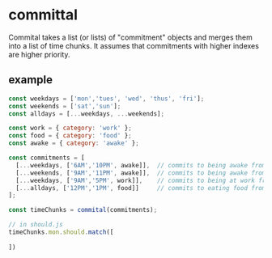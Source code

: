 # committal

Commital takes a list (or lists) of "commitment" objects and merges them into a list of time chunks. It assumes that commitments with higher indexes are higher priority.

## example

```javascript
const weekdays = ['mon','tues', 'wed', 'thus', 'fri'];
const weekends = ['sat','sun'];
const alldays = [...weekdays, ...weekends];

const work = { category: 'work' };
const food = { category: 'food' };
const awake = { category: 'awake' };

const commitments = [
  [...weekdays, ['6AM','10PM', awake]],  // commits to being awake from 6am–10pm on weekdays
  [...weekends, ['9AM','11PM', awake]],  // commits to being awake from 9am–11pm on weekends
  [...weekdays, ['9AM','5PM', work]],    // commits to being at work from 9am–5pm on weekdays
  [...alldays, ['12PM','1PM', food]]     // commits to eating food from 12pm–1pm everyday
];

const timeChunks = commital(commitments);

// in should.js
timeChunks.mon.should.match([
  
])
```


